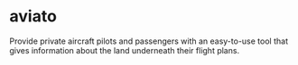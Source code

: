 # aviato
Provide private aircraft pilots and passengers with an easy-to-use tool that gives information about the land underneath their flight plans.
